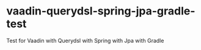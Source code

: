 vaadin-querydsl-spring-jpa-gradle-test
======================================

Test for Vaadin with Querydsl with Spring with Jpa with Gradle